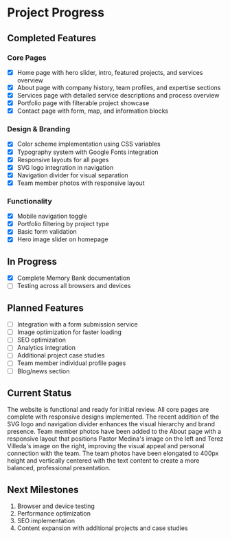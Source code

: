 # Project Progress

## Completed Features

### Core Pages
- [x] Home page with hero slider, intro, featured projects, and services overview
- [x] About page with company history, team profiles, and expertise sections
- [x] Services page with detailed service descriptions and process overview
- [x] Portfolio page with filterable project showcase
- [x] Contact page with form, map, and information blocks

### Design & Branding
- [x] Color scheme implementation using CSS variables
- [x] Typography system with Google Fonts integration
- [x] Responsive layouts for all pages
- [x] SVG logo integration in navigation
- [x] Navigation divider for visual separation
- [x] Team member photos with responsive layout

### Functionality
- [x] Mobile navigation toggle
- [x] Portfolio filtering by project type
- [x] Basic form validation
- [x] Hero image slider on homepage

## In Progress
- [x] Complete Memory Bank documentation
- [ ] Testing across all browsers and devices

## Planned Features
- [ ] Integration with a form submission service
- [ ] Image optimization for faster loading
- [ ] SEO optimization
- [ ] Analytics integration
- [ ] Additional project case studies
- [ ] Team member individual profile pages
- [ ] Blog/news section

## Current Status
The website is functional and ready for initial review. All core pages are complete with responsive designs implemented. The recent addition of the SVG logo and navigation divider enhances the visual hierarchy and brand presence. Team member photos have been added to the About page with a responsive layout that positions Pastor Medina's image on the left and Terez Villeda's image on the right, improving the visual appeal and personal connection with the team. The team photos have been elongated to 400px height and vertically centered with the text content to create a more balanced, professional presentation.

## Next Milestones
1. Browser and device testing
2. Performance optimization
3. SEO implementation
4. Content expansion with additional projects and case studies
